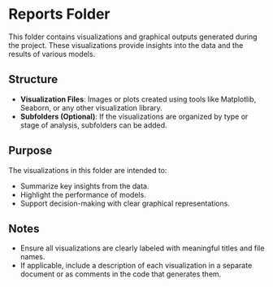 # Reports Folder

This folder contains visualizations and graphical outputs generated during the project. These visualizations provide insights into the data and the results of various models.

## Structure

- **Visualization Files**: Images or plots created using tools like Matplotlib, Seaborn, or any other visualization library.
- **Subfolders (Optional)**: If the visualizations are organized by type or stage of analysis, subfolders can be added.

## Purpose

The visualizations in this folder are intended to:

- Summarize key insights from the data.
- Highlight the performance of models.
- Support decision-making with clear graphical representations.

## Notes

- Ensure all visualizations are clearly labeled with meaningful titles and file names.
- If applicable, include a description of each visualization in a separate document or as comments in the code that generates them.
